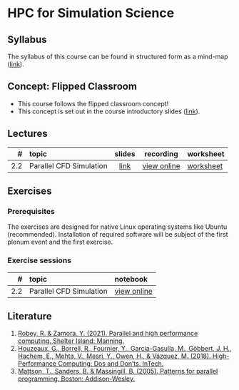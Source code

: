# HPC for Simulation Science

## Syllabus

The syllabus of this course can be found in structured form as a mind-map ([link](https://hmarschall.github.io/flippedClassRoom-HPCSimulationScience/Lessons/CourseContent.html)).


## Concept: Flipped Classroom

* This course follows the flipped classroom concept!
* This concept is set out in the course introductory slides ([link](https://hmarschall.github.io/flippedClassRoom-HPCSimulationScience/Lessons/CourseSyllabus.html)).


## Lectures

| # | topic | slides | recording | worksheet |
|--:|:------|:------:|:---------:|:----------|
| 2.2 | Parallel CFD Simulation | [link](https://hmarschall.github.io/flippedClassRoom-HPCSimulationScience/Lessons/2.2_parallelCFD/2.2_slides.pdf) | [view online](https://hmarschall.github.io/flippedClassRoom-HPCSimulationScience/Lessons/2.2_parallelCFD/2.2_parallelCFD.html) | [worksheet](https://hmarschall.github.io/flippedClassRoom-HPCSimulationScience/Worksheets/2.2_ParallelCFD_Worksheet.pdf) |


## Exercises

### Prerequisites

The exercises are designed for native Linux operating systems like Ubuntu (recommended). Installation of required software will be subject of the first plenum event and the first exercise.

### Exercise sessions

| # | topic | notebook |
|--:|:------|:---------|
| 2.2 | Parallel CFD Simulation | [view online](https://github.com/hmarschall/flippedClassRoom-HPCSimulationScience/blob/main/Assigments/2.2_testParallelComm-OpenFOAM.ipynb) |

## Literature

1. [Robey, R. & Zamora, Y. (2021). Parallel and high performance computing. Shelter Island: Manning.](https://www.manning.com/books/parallel-and-high-performance-computing)
2. [Houzeaux, G., Borrell, R., Fournier, Y., Garcia-Gasulla, M., Göbbert, J. H., Hachem, E., Mehta, V., Mesri, Y., Owen, H., & Vázquez, M. (2018). High-Performance Computing: Dos and Don’ts. InTech.](https://juser.fz-juelich.de/record/843705/files/houzeaux2018high_HighPerformanceComputing_DosAndDonts.pdf)
3. [Mattson, T., Sanders, B. & Massingill, B. (2005). Patterns for parallel programming. Boston: Addison-Wesley.](https://www.pearson.ch/Informatik/Pearson/EAN/9780321228116/Patterns-for-Parallel-Programming)
